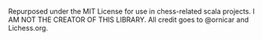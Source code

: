Repurposed under the MIT License for use in chess-related scala projects. I AM NOT THE CREATOR OF THIS LIBRARY. All credit goes to @ornicar and Lichess.org. 
